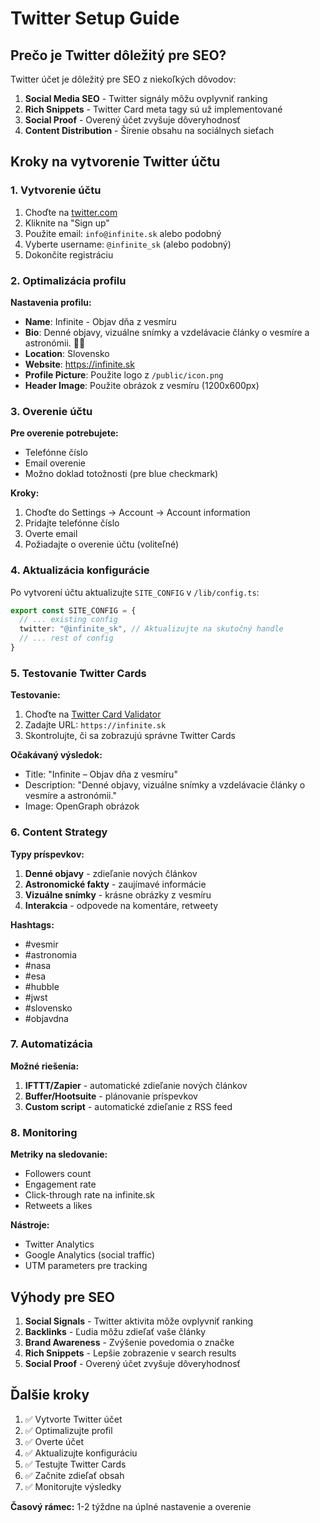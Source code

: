 # Twitter Setup Guide

## Prečo je Twitter dôležitý pre SEO?

Twitter účet je dôležitý pre SEO z niekoľkých dôvodov:

1. **Social Media SEO** - Twitter signály môžu ovplyvniť ranking
2. **Rich Snippets** - Twitter Card meta tagy sú už implementované
3. **Social Proof** - Overený účet zvyšuje dôveryhodnosť
4. **Content Distribution** - Šírenie obsahu na sociálnych sieťach

## Kroky na vytvorenie Twitter účtu

### 1. Vytvorenie účtu

1. Choďte na [twitter.com](https://twitter.com)
2. Kliknite na "Sign up"
3. Použite email: `info@infinite.sk` alebo podobný
4. Vyberte username: `@infinite_sk` (alebo podobný)
5. Dokončite registráciu

### 2. Optimalizácia profilu

**Nastavenia profilu:**
- **Name**: Infinite - Objav dňa z vesmíru
- **Bio**: Denné objavy, vizuálne snímky a vzdelávacie články o vesmíre a astronómii. 🌌✨
- **Location**: Slovensko
- **Website**: https://infinite.sk
- **Profile Picture**: Použite logo z `/public/icon.png`
- **Header Image**: Použite obrázok z vesmíru (1200x600px)

### 3. Overenie účtu

**Pre overenie potrebujete:**
- Telefónne číslo
- Email overenie
- Možno doklad totožnosti (pre blue checkmark)

**Kroky:**
1. Choďte do Settings → Account → Account information
2. Pridajte telefónne číslo
3. Overte email
4. Požiadajte o overenie účtu (voliteľné)

### 4. Aktualizácia konfigurácie

Po vytvorení účtu aktualizujte `SITE_CONFIG` v `/lib/config.ts`:

```typescript
export const SITE_CONFIG = {
  // ... existing config
  twitter: "@infinite_sk", // Aktualizujte na skutočný handle
  // ... rest of config
}
```

### 5. Testovanie Twitter Cards

**Testovanie:**
1. Choďte na [Twitter Card Validator](https://cards-dev.twitter.com/validator)
2. Zadajte URL: `https://infinite.sk`
3. Skontrolujte, či sa zobrazujú správne Twitter Cards

**Očakávaný výsledok:**
- Title: "Infinite – Objav dňa z vesmíru"
- Description: "Denné objavy, vizuálne snímky a vzdelávacie články o vesmíre a astronómii."
- Image: OpenGraph obrázok

### 6. Content Strategy

**Typy príspevkov:**
1. **Denné objavy** - zdieľanie nových článkov
2. **Astronomické fakty** - zaujímavé informácie
3. **Vizuálne snímky** - krásne obrázky z vesmíru
4. **Interakcia** - odpovede na komentáre, retweety

**Hashtags:**
- #vesmir
- #astronomia
- #nasa
- #esa
- #hubble
- #jwst
- #slovensko
- #objavdna

### 7. Automatizácia

**Možné riešenia:**
1. **IFTTT/Zapier** - automatické zdieľanie nových článkov
2. **Buffer/Hootsuite** - plánovanie príspevkov
3. **Custom script** - automatické zdieľanie z RSS feed

### 8. Monitoring

**Metriky na sledovanie:**
- Followers count
- Engagement rate
- Click-through rate na infinite.sk
- Retweets a likes

**Nástroje:**
- Twitter Analytics
- Google Analytics (social traffic)
- UTM parameters pre tracking

## Výhody pre SEO

1. **Social Signals** - Twitter aktivita môže ovplyvniť ranking
2. **Backlinks** - Ľudia môžu zdieľať vaše články
3. **Brand Awareness** - Zvýšenie povedomia o značke
4. **Rich Snippets** - Lepšie zobrazenie v search results
5. **Social Proof** - Overený účet zvyšuje dôveryhodnosť

## Ďalšie kroky

1. ✅ Vytvorte Twitter účet
2. ✅ Optimalizujte profil
3. ✅ Overte účet
4. ✅ Aktualizujte konfiguráciu
5. ✅ Testujte Twitter Cards
6. ✅ Začnite zdieľať obsah
7. ✅ Monitorujte výsledky

**Časový rámec:** 1-2 týždne na úplné nastavenie a overenie
